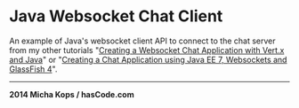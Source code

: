 # Java Websocket Chat Client

An example of Java's websocket client API to connect to the chat server from my other tutorials "[Creating a Websocket Chat Application with Vert.x and Java]" or "[Creating a Chat Application using Java EE 7, Websockets and GlassFish 4]".

----

**2014 Micha Kops / hasCode.com**


   [Creating a Websocket Chat Application with Vert.x and Java]:http://www.hascode.com/2013/11/creating-a-websocket-chat-application-with-vert-x-and-java/
   [Creating a Chat Application using Java EE 7, Websockets and GlassFish 4]:http://www.hascode.com/2013/08/creating-a-chat-application-using-java-ee-7-websockets-and-glassfish-4/
